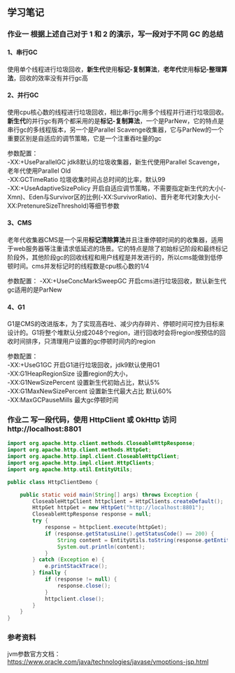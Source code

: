 **学习笔记**
-------------
### 作业一 根据上述自己对于 1 和 2 的演示，写一段对于不同 GC 的总结
#### 1、串行GC
使用单个线程进行垃圾回收，**新生代**使用**标记-复制算法**，**老年代**使用**标记-整理算法**，回收的效率没有并行gc高

#### 2、并行GC
使用cpu核心数的线程进行垃圾回收，相比串行gc用多个线程并行进行垃圾回收。**新生代**的并行gc有两个都采用的是**标记-复制算法**，一个是ParNew，它的特点是串行gc的多线程版本，另一个是Parallel Scavenge收集器，它与ParNew的一个重要区别是自适应的调节策略，它是一个注重吞吐量的gc

参数配置：<br>
-XX:+UseParallelGC jdk8默认的垃圾收集器，新生代使用Parallel Scavenge，老年代使用Parallel Old<br>
-XX:GCTimeRatio 垃圾收集时间占总时间的比率，默认99<br>
-XX:+UseAdaptiveSizePolicy 开启自适应调节策略，不需要指定新生代的大小(-Xmn)、Eden与Survivor区的比例(-XX:SurvivorRatio)、晋升老年代对象大小(-XX:PretenureSizeThreshold)等细节参数

#### 3、CMS
老年代收集器CMS是一个采用**标记清除算法**并且注重停顿时间的的收集器，适用于web服务器等注重请求低延迟的场景。它的特点是除了初始标记阶段和最终标记阶段外，其他阶段gc的回收线程和用户线程是并发进行的，所以cms能做到低停顿时间。cms并发标记时的线程数是cpu核心数的1/4

参数配置：
-XX:+UseConcMarkSweepGC 开启cms进行垃圾回收，默认新生代gc适用的是ParNew

#### 4、G1
G1是CMS的改进版本，为了实现高吞吐、减少内存碎片、停顿时间可控为目标来设计的。G1将整个堆默认分成2048个region，进行回收时会将region按预估的回收时间排序，只清理用户设置的gc停顿时间内的region

参数配置：<br>
-XX:+UseG1GC 开启G1进行垃圾回收，jdk9默认使用G1 <br>
-XX:G1HeapRegionSize 设置region的大小，<br>
-XX:G1NewSizePercent 设置新生代初始占比，默认5%<br>
-XX:G1MaxNewSizePercent 设置新生代最大占比 默认60%<br>
-XX:MaxGCPauseMills 最大gc停顿时间<br>



### 作业二 写一段代码，使用 HttpClient 或 OkHttp 访问 http://localhost:8801
```java
import org.apache.http.client.methods.CloseableHttpResponse;
import org.apache.http.client.methods.HttpGet;
import org.apache.http.impl.client.CloseableHttpClient;
import org.apache.http.impl.client.HttpClients;
import org.apache.http.util.EntityUtils;

public class HttpClientDemo {

    public static void main(String[] args) throws Exception {
        CloseableHttpClient httpclient = HttpClients.createDefault();
        HttpGet httpGet = new HttpGet("http://localhost:8801");
        CloseableHttpResponse response = null;
        try {
            response = httpclient.execute(httpGet);
            if (response.getStatusLine().getStatusCode() == 200) {
                String content = EntityUtils.toString(response.getEntity(), "UTF-8");
                System.out.println(content);
            }
        } catch (Exception e) {
            e.printStackTrace();
        } finally {
            if (response != null) {
                response.close();
            }
            httpclient.close();
        }
    }
}
```

### 参考资料

jvm参数官方文档：https://www.oracle.com/java/technologies/javase/vmoptions-jsp.html




